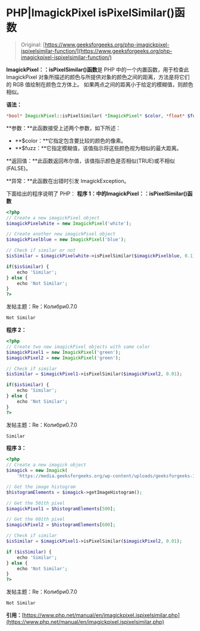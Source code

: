 # PHP|ImagickPixel isPixelSimilar()函数

> Original: [https://www.geeksforgeeks.org/php-imagickpixel-ispixelsimilar-function/](https://www.geeksforgeeks.org/php-imagickpixel-ispixelsimilar-function/)

**ImagickPixel：：isPixelSimilar()函数**是 PHP 中的一个内置函数，用于检查此 ImagickPixel 对象所描述的颜色与所提供对象的颜色之间的距离，方法是将它们的 RGB 值绘制在颜色立方体上。 如果两点之间的距离小于给定的模糊值，则颜色相似。

**语法：**

```php
*bool* ImagickPixel::isPixelSimilar( *ImagickPixel* $color, *float* $fuzz )
```

**参数：**此函数接受上述两个参数，如下所述：

*   **$color：**它指定包含要比较的颜色的像素。
*   **$fuzz：**它指定模糊值，该值指示将这些颜色视为相似的最大距离。

**返回值：**此函数返回布尔值，该值指示颜色是否相似(TRUE)或不相似(FALSE)。

**异常：**此函数在出错时引发 ImagickException。

下面给出的程序说明了 PHP：
**程序 1：**中的**ImagickPixel：：isPixelSimilar()函数**

```php
<?php
// Create a new imagickPixel object
$imagickPixelwhite = new ImagickPixel('white');

// Create another new imagickPixel object
$imagickPixelblue = new ImagickPixel('blue');

// Check if similar or not
$isSimilar = $imagickPixelwhite->isPixelSimilar($imagickPixelblue, 0.1);

if($isSimilar) {
    echo 'Similar';
} else {
    echo 'Not Similar';
}
?>
```

发帖主题：Re：Колибри0.7.0

```php
Not Similar
```

**程序 2：**

```php
<?php
// Create two new imagickPixel objects with same color
$imagickPixel1 = new ImagickPixel('green');
$imagickPixel2 = new ImagickPixel('green');

// Check if similar
$isSimilar = $imagickPixel1->isPixelSimilar($imagickPixel2, 0.01);

if($isSimilar) {
    echo 'Similar';
} else {
    echo 'Not Similar';
}
?>
```

发帖主题：Re：Колибри0.7.0

```php
Similar
```

**程序 3：**

```php
<?php
// Create a new imagick object
$imagick = new Imagick(
    'https://media.geeksforgeeks.org/wp-content/uploads/geeksforgeeks-13.png');

// Get the image histogram
$histogramElements = $imagick->getImageHistogram();

// Get the 501th pixel
$imagickPixel1 = $histogramElements[500];

// Get the 601th pixel
$imagickPixel2 = $histogramElements[600];

// Check if similar
$isSimilar = $imagickPixel1->isPixelSimilar($imagickPixel2, 0.01);

if ($isSimilar) {
    echo 'Similar';
} else {
    echo 'Not Similar';
}
?>
```

发帖主题：Re：Колибри0.7.0

```php
Not Similar
```

**引用：**[https://www.php.net/manual/en/imagickpixel.ispixelsimilar.php](https://www.php.net/manual/en/imagickpixel.ispixelsimilar.php)